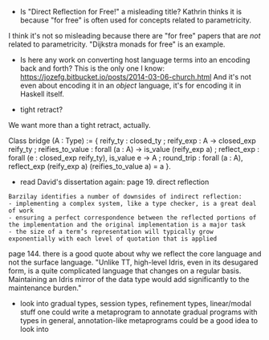 * Is "Direct Reflection for Free!" a misleading title? Kathrin thinks it is because "for free" is often used for concepts related to parametricity.

I think it's not so misleading because there are "for free" papers that are *not* related to parametricity.
"Dijkstra monads for free" is an example.

* Is here any work on converting host language terms into an encoding back and forth?
This is the only one I know: https://jozefg.bitbucket.io/posts/2014-03-06-church.html
And it's not even about encoding it in an *object* language, it's for encoding it in Haskell itself.

* tight retract?

We want more than a tight retract, actually.

Class bridge (A : Type) :=
  { reify_ty : closed_ty
  ; reify_exp : A -> closed_exp reify_ty
  ; reifies_to_value : forall (a : A) -> is_value (reify_exp a)
  ; reflect_exp : forall (e : closed_exp reify_ty), is_value e -> A
  ; round_trip : forall (a : A), reflect_exp (reify_exp a) (reifies_to_value a) = a
  }.


* read David's dissertation again:
page 19. direct reflection

```
Barzilay identifies a number of downsides of indirect reflection:
- implementing a complex system, like a type checker, is a great deal of work
- ensuring a perfect correspondence between the reflected portions of the implementation and the original implementation is a major task
- the size of a term’s representation will typically grow exponentially with each level of quotation that is applied
```

page 144. there is a good quote about why we reflect the core language and not the surface language.
"Unlike TT, high-level Idris, even in its desugared form, is a quite complicated language that changes on a regular basis. Maintaining an Idris mirror of the data type would add significantly to the maintenance burden."


* look into gradual types, session types, refinement types, linear/modal stuff
  one could write a metaprogram to annotate gradual programs with types
  in general, annotation-like metaprograms could be a good idea to look into
